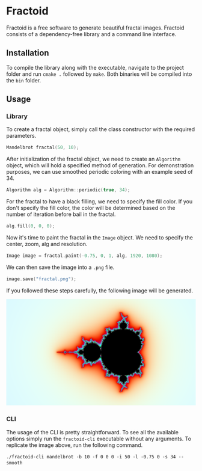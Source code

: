 # Fractoid

Fractoid is a free software to generate beautiful fractal images. Fractoid consists of a dependency-free library and a
command line interface.

## Installation

To compile the library along with the executable, navigate to the project folder and run `cmake .`
followed by `make`. Both binaries will be compiled into the `bin` folder.

## Usage

### Library

To create a fractal object, simply call the class constructor with the required parameters.
```c++
Mandelbrot fractal(50, 10);
```
After initialization of the fractal object, we need to create an `Algorithm` object, which will hold a specified method
of generation. For demonstration purposes, we can use smoothed periodic coloring with an example seed of 34.
```c++
Algorithm alg = Algorithm::periodic(true, 34);
```
For the fractal to have a black filling, we need to specify the fill color. If you don't specify the fill color, the
color will be determined based on the number of iteration before bail in the fractal.
```c++
alg.fill(0, 0, 0);
```
Now it's time to paint the fractal in the `Image` object. We need to specify the center, zoom, alg and
resolution.
```c++
Image image = fractal.paint(-0.75, 0, 1, alg, 1920, 1080);
```
We can then save the image into a `.png` file.
```c++
image.save("fractal.png");
```
If you followed these steps carefully, the following image will be generated.

![example1.png](./img/example1.png)

### CLI

The usage of the CLI is pretty straightforward. To see all the available options simply run the `fractoid-cli`
executable without any arguments. To replicate the image above, run the following command.
```shell
./fractoid-cli mandelbrot -b 10 -f 0 0 0 -i 50 -l -0.75 0 -s 34 --smooth
```

